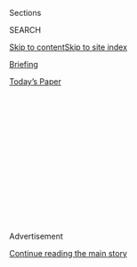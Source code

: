 <div id="app">

<div>

<div>

<div>

<div class="NYTAppHideMasthead css-1q2w90k e1suatyy0">

<div class="section css-ui9rw0 e1suatyy2">

<div class="css-eph4ug er09x8g0">

<div class="css-6n7j50">

</div>

<span class="css-1dv1kvn">Sections</span>

<div class="css-10488qs">

<span class="css-1dv1kvn">SEARCH</span>

</div>

[Skip to content](#site-content)[Skip to site
index](#site-index)

</div>

<div id="masthead-section-label" class="css-1wr3we4 eaxe0e00">

[Briefing](https://www.nytimes.com/interactive/2018/briefing/global-morning-briefing-newsletter-signup.html)

</div>

<div class="css-10698na e1huz5gh0">

</div>

</div>

<div id="masthead-bar-one" class="section hasLinks css-15hmgas e1csuq9d3">

<div class="css-uqyvli e1csuq9d0">

</div>

<div class="css-1uqjmks e1csuq9d1">

</div>

<div class="css-9e9ivx">

[](https://myaccount.nytimes.com/auth/login?response_type=cookie&client_id=vi)

</div>

<div class="css-1bvtpon e1csuq9d2">

[Today’s
Paper](https://www.nytimes.com/section/todayspaper)

</div>

</div>

</div>

</div>

<div data-aria-hidden="false">

<div id="site-content" data-role="main">

<div>

<div class="css-1aor85t" style="opacity:0.000000001;z-index:-1;visibility:hidden">

<div class="css-1hqnpie">

<div class="css-epjblv">

<span class="css-17xtcya">[Briefing](/interactive/2018/briefing/global-morning-briefing-newsletter-signup.html)</span><span class="css-x15j1o">|</span><span class="css-fwqvlz">Spain
Quarantine, Russia Protests, Olivia de Havilland: Your Monday
Briefing</span>

</div>

<div class="css-k008qs">

<div class="css-1iwv8en">

<span class="css-18z7m18"></span>

<div>

</div>

</div>

<span class="css-1n6z4y">https://nyti.ms/3f4DlNF</span>

<div class="css-1705lsu">

<div class="css-4xjgmj">

<div class="css-4skfbu" data-role="toolbar" data-aria-label="Social Media Share buttons, Save button, and Comments Panel with current comment count" data-testid="share-tools">

  - 
  - 
  - 
  - 
    
    <div class="css-6n7j50">
    
    </div>

  - 

</div>

</div>

</div>

</div>

</div>

</div>

<div id="NYT_TOP_BANNER_REGION" class="css-13pd83m">

</div>

<div id="top-wrapper" class="css-1sy8kpn">

<div id="top-slug" class="css-l9onyx">

Advertisement

</div>

[Continue reading the main
story](#after-top)

<div class="ad top-wrapper" style="text-align:center;height:100%;display:block;min-height:250px">

<div id="top" class="place-ad" data-position="top" data-size-key="top">

</div>

</div>

<div id="after-top">

</div>

</div>

<div>

<div id="sponsor-wrapper" class="css-1hyfx7x">

<div id="sponsor-slug" class="css-19vbshk">

Supported by

</div>

[Continue reading the main
story](#after-sponsor)

<div id="sponsor" class="ad sponsor-wrapper" style="text-align:center;height:100%;display:block">

</div>

<div id="after-sponsor">

</div>

</div>

<div class="css-186x18t">

</div>

<div class="css-1vkm6nb ehdk2mb0">

# Spain Quarantine, Russia Protests, Olivia de Havilland: Your Monday Briefing

</div>

Here’s what you need to know.

<div class="css-18e8msd">

<div class="css-vp77d3 epjyd6m0">

<div class="css-hus3qt ey68jwv0" data-aria-hidden="true">

[![Isabella
Kwai](https://static01.nyt.com/images/2019/09/17/reader-center/author-isabella-kwai/author-isabella-kwai-thumbLarge.png
"Isabella Kwai")](https://www.nytimes.com/by/isabella-kwai)

</div>

<div class="css-1baulvz">

By [<span class="css-1baulvz last-byline" itemprop="name">Isabella
Kwai</span>](https://www.nytimes.com/by/isabella-kwai)

</div>

</div>

  - 
    
    <div class="css-ld3wwf e16638kd2">
    
    July 27,
    2020
    
    </div>

  - 
    
    <div class="css-4xjgmj">
    
    <div class="css-d8bdto" data-role="toolbar" data-aria-label="Social Media Share buttons, Save button, and Comments Panel with current comment count" data-testid="share-tools">
    
      - 
      - 
      - 
      - 
        
        <div class="css-6n7j50">
        
        </div>
    
      - 
    
    </div>
    
    </div>

</div>

</div>

<div class="section meteredContent css-1r7ky0e" name="articleBody" itemprop="articleBody">

<div class="css-1fanzo5 StoryBodyCompanionColumn">

<div class="css-53u6y8">

(Want to get this briefing by email? Here’s the
[sign-up](https://www.nytimes.com/morning-briefing).)

> Good morning.
> 
> We’re covering new quarantine rules on **travelers from Spain**,
> continuing **protests in Russia** against President Vladimir Putin and
> the **death of a Hollywood Golden Age
star**.

</div>

</div>

<div style="max-width:100%;margin:0 auto">

<div class="css-17dprlf" data-id="100000004069963" data-slug="morning-briefing-weather-module" style="max-width:600px">

</div>

</div>

<div class="css-1fanzo5 StoryBodyCompanionColumn">

<div class="css-53u6y8">

-----

</div>

</div>

<div class="css-79elbk" data-testid="photoviewer-wrapper">

<div class="css-z3e15g" data-testid="photoviewer-wrapper-hidden">

</div>

<div class="css-1a48zt4 ehw59r15" data-testid="photoviewer-children">

![<span class="css-16f3y1r e13ogyst0" data-aria-hidden="true">Travelers
checked the departure boards at the airport in Madrid on
Sunday.</span><span class="css-cnj6d5 e1z0qqy90" itemprop="copyrightHolder"><span class="css-1ly73wi e1tej78p0">Credit...</span><span>Victor
Lerena/EPA, via
Shutterstock</span></span>](https://static01.nyt.com/images/2020/07/27/world/27ambriefing-europe-spain/merlin_174959622_636c2715-a49b-4ae6-90de-36cfae329129-articleLarge.jpg?quality=75&auto=webp&disable=upscale)

</div>

</div>

<div class="css-1fanzo5 StoryBodyCompanionColumn">

<div class="css-53u6y8">

## Britons returning from Spain face quarantine

Often criticized for a slow response to the coronavirus, the British
government quickly [imposed a quarantine this weekend on anyone arriving
from
Spain](https://www.nytimes.com/2020/07/26/world/europe/Spain-quarantine-UK-travel.html),
after coronavirus cases spiked there.

</div>

</div>

<div class="css-1fanzo5 StoryBodyCompanionColumn">

<div class="css-53u6y8">

But the speed blindsided many Britons who had traveled to Spain assuming
they could return home without restrictions — including the
transportation secretary responsible for aviation policy, Grant Shapps,
who was on vacation.

Travelers will now have to isolate themselves for 14 days when they
return. As a result, many in Britain are rethinking their plans, and
some airlines canceled flights to Spain.

The decision had been made after data received on Friday showed a jump
in Spanish cases, the foreign secretary, Dominic Raab, said.

**Details:** Scotland, which had lifted its quarantine rules for Spain
just a few days ago, said it would reimpose them. France on Friday also
advised against travel to Catalonia, Spain’s northeastern region
bordering France, where hundreds of thousands of residents were in
temporary lockdown this month.

In the last week, Spain’s daily average has topped 1,700 cases — as many
as Britain, France and Italy combined.

</div>

</div>

<div class="css-1fanzo5 StoryBodyCompanionColumn">

<div class="css-53u6y8">

**In other news:**

  - **Kim Jong-un**, North Korea’s leader, placed a city near the
    country’s border with the South under lockdown and [declared a
    national
    emergency](https://www.nytimes.com/2020/07/25/world/asia/north-korea-coronavirus-kim-jong-un.html)
    after acknowledging that his country might have its first case of
    the coronavirus.

  - President Jair Bolsonaro of **Brazil** said on Saturday that [he no
    longer had the
    coronavirus](https://www.nytimes.com/2020/07/25/world/americas/bolsonaro-coronavirus.html),
    appearing to have experienced only mild symptoms from a scourge he
    has repeatedly downplayed. More than 86,000 people in Brazil have
    died from the virus.

Here are the [latest
updates](https://nl.nytimes.com/f/newsletter/TEd7jYCzIJAEgTIonGldBQ~~/AAAAAQA~/RgRhAHRdP4QiAWh0dHBzOi8vd3d3Lm55dGltZXMuY29tLzIwMjAvMDcvMjYvd29ybGQvY29yb25hdmlydXMtbGl2ZS11cGRhdGVzLmh0bWw_YWN0aW9uPWNsaWNrJmNhbXBhaWduX2lkPTcmZW1jPWVkaXRfTUJBRV9wXzIwMjAwNzI2Jmluc3RhbmNlX2lkPTIwNjM3Jm1vZHVsZT1Ub3ArU3RvcmllcyZubD1tb3JuaW5nLWJyaWVmaW5nJnBndHlwZT1Ib21lcGFnZSZyZWdpX2lkPTI2MDkzMzUmc2VjdGlvbj10b3BOZXdzJnNlZ21lbnRfaWQ9MzQ0MjEmdGU9MSZ1c2VyX2lkPTdiMDVmNmVmM2JhYjJhODhmODQ4YWUxMDc0NzE0MGM5VwNueXRCCgAqXe8dXwOQ9pNSFHNpZGFja2VyQG55dGltZXMuY29tWAQAAAAA)
and
[maps](https://nl.nytimes.com/f/a/JuocS582l3qnDzqenzh8Ow~~/AAAAAQA~/RgRhAHRdP0TwaHR0cHM6Ly93d3cubnl0aW1lcy5jb20vaW50ZXJhY3RpdmUvMjAyMC93b3JsZC9jb3JvbmF2aXJ1cy1tYXBzLmh0bWw_Y2FtcGFpZ25faWQ9NyZlbWM9ZWRpdF9NQkFFX3BfMjAyMDA3MjYmaW5zdGFuY2VfaWQ9MjA2Mzcmbmw9bW9ybmluZy1icmllZmluZyZyZWdpX2lkPTI2MDkzMzUmc2VjdGlvbj10b3BOZXdzJnNlZ21lbnRfaWQ9MzQ0MjEmdGU9MSZ1c2VyX2lkPTdiMDVmNmVmM2JhYjJhODhmODQ4YWUxMDc0NzE0MGM5VwNueXRCCgAqXe8dXwOQ9pNSFHNpZGFja2VyQG55dGltZXMuY29tWAQAAAAA)
of the
pandemic.

-----

</div>

</div>

<div class="css-79elbk" data-testid="photoviewer-wrapper">

<div class="css-z3e15g" data-testid="photoviewer-wrapper-hidden">

</div>

<div class="css-1a48zt4 ehw59r15" data-testid="photoviewer-children">

<div class="css-1xdhyk6 erfvjey0">

<span class="css-1ly73wi e1tej78p0">Image</span>

<div class="css-zjzyr8">

<div data-testid="lazyimage-container" style="height:286.77777777777777px">

</div>

</div>

</div>

<span class="css-16f3y1r e13ogyst0" data-aria-hidden="true">The large,
ongoing protests in Khabarovsk have little precedent in post-Soviet
Russia.</span><span class="css-cnj6d5 e1z0qqy90" itemprop="copyrightHolder"><span class="css-1ly73wi e1tej78p0">Credit...</span><span>Evgenii
Pereverzev/Reuters</span></span>

</div>

</div>

<div class="css-1fanzo5 StoryBodyCompanionColumn">

<div class="css-53u6y8">

## Russian street rallies continue for third week

Tens of thousands of demonstrators [rallied for the third straight
weekend](https://www.nytimes.com/2020/07/25/world/europe/russia-protests-putin-khabarovsk.html)
in Khabarovsk, in Russia’s Far East. The outpouring of anger, fueled by
the arrest of a popular governor, has little precedent in modern Russia.
It highlights the discontent that President Vladimir Putin now faces
across the country.

Just this month, Mr. Putin won a scripted referendum that will allow him
to stay in office until 2036. Still, public disenchantment with
corruption, stifled freedoms and stagnant incomes has worsened with the
pandemic.

**Bigger picture:** Across the country, fear of the police and the
seeming hopelessness of effecting change has largely kept people off the
streets, and many believe an alternative to Mr. Putin could be worse. He
still enjoys about a 60 percent approval rating, though that is falling.

**Related:** Facebook hired [a Ukrainian group battling Russian
disinformation to flag misleading
posts](https://www.nytimes.com/2020/07/26/world/europe/ukraine-facebook-fake-news.html).
But the group has been battling accusations of ties to the Ukrainian far
right and of bias in its fact-checking — raising questions about who is
a neutral fact checker in a country at
war.

</div>

</div>

<div class="css-1fanzo5 StoryBodyCompanionColumn">

<div class="css-53u6y8">

-----

</div>

</div>

<div class="css-79elbk" data-testid="photoviewer-wrapper">

<div class="css-z3e15g" data-testid="photoviewer-wrapper-hidden">

</div>

<div class="css-1a48zt4 ehw59r15" data-testid="photoviewer-children">

<div class="css-1xdhyk6 erfvjey0">

<span class="css-1ly73wi e1tej78p0">Image</span>

<div class="css-zjzyr8">

<div data-testid="lazyimage-container" style="height:269.3777777777778px">

</div>

</div>

</div>

<span class="css-16f3y1r e13ogyst0" data-aria-hidden="true">Employees of
Index, Hungary’s main independent news website, announced their mass
resignation on Friday after their editor in chief was fired last
week.</span><span class="css-cnj6d5 e1z0qqy90" itemprop="copyrightHolder"><span class="css-1ly73wi e1tej78p0">Credit...</span><span>Bernadett
Szabo/Reuters</span></span>

</div>

</div>

<div class="css-1fanzo5 StoryBodyCompanionColumn">

<div class="css-53u6y8">

## Hungary’s independent press comes under attack

Hungary’s most widely read news site was thrown into disarray last week
after the organization’s editor in chief was fired and [scores of
journalists quit in
protest](https://www.nytimes.com/2020/07/24/world/europe/hungary-poland-media-freedom-index.html),
as the government moved closer to complete control over the country’s
media landscape.

The takeover of Index.hu’s advertising unit by an ally of Prime Minister
Viktor Orban was part of an effort to limit dissenting voices and
silence critics. The site is one of many independent media outlets in
Central Europe that have been pressured financially and politically by
governments bent on controlling public discourse.

**Context:** The decline of such outlets in Hungary is part of a
troubling pattern. Since returning to power, Mr. Orban has rewritten
Hungary’s constitution to favor his party and has overhauled the
judicial system. Poland’s press also faces pressure following a
presidential election.

**Quote of note:** “Imagine all the media in a U.S. state were to come
under the ownership of a single political group,” one media think tank
commentator said, “and all of these media outlets are funded by taxpayer
money.”

### If you have 5 minutes, this is worth it

## No summer ritual for French-Algerians

</div>

</div>

<div class="css-79elbk" data-testid="photoviewer-wrapper">

<div class="css-z3e15g" data-testid="photoviewer-wrapper-hidden">

</div>

<div class="css-1a48zt4 ehw59r15" data-testid="photoviewer-children">

<div class="css-1xdhyk6 erfvjey0">

<span class="css-1ly73wi e1tej78p0">Image</span>

<div class="css-zjzyr8">

<div data-testid="lazyimage-container" style="height:257.77777777777777px">

</div>

</div>

</div>

<span class="css-cnj6d5 e1z0qqy90" itemprop="copyrightHolder"><span class="css-1ly73wi e1tej78p0">Credit...</span><span>Dmitry
Kostyukov for The New York Times</span></span>

</div>

</div>

<div class="css-1fanzo5 StoryBodyCompanionColumn">

<div class="css-53u6y8">

For many French citizens of Algerian descent whose families migrated
across the Mediterranean, summer in Algeria is a cornerstone of their
cross-cultural identity — what they call “bled,” a word derived from
Arabic that refers to the countryside.

</div>

</div>

<div class="css-1fanzo5 StoryBodyCompanionColumn">

<div class="css-53u6y8">

This year, with Algeria’s borders closed, [they are stuck, and the pain
is
acute](https://www.nytimes.com/2020/07/26/world/europe/france-algeria-summer-vacations.html).
“It’s sacred for us to leave,” Malika Haï said. Above, women in Toulouse
shared emotional memories of trips to Algeria.

### Here’s what else is happening

**U.S. unrest:** Weeks of violent clashes between federal agents and
protesters in Portland, Ore., galvanized thousands to march through the
streets of U.S. cities over the weekend. In Seattle, the police
confronted a crowd of about 5,000 people, some of whom were setting
fires, they said. Officers [fired flash grenades, and showered
protesters with pepper
spray](https://www.nytimes.com/2020/07/25/us/protests-seattle-portland.html).

**Nantes fire:** A Rwandan refugee who volunteered at the 15th-century
cathedral in France has confessed to [setting a fire that severely
damaged the interior of the
church](https://www.nytimes.com/2020/07/26/world/europe/fire-nantes-cathedral-arrest.html)
this month. Prosecutors have charged him with arson.

**In memoriam:** [Olivia de
Havilland](https://www.nytimes.com/2020/07/26/movies/olivia-de-havilland-dead.html?searchResultPosition=1),
an actress who gained movie immortality in “Gone With the Wind,” died on
Sunday in Paris. She was 104 and one of the last surviving stars of
Hollywood’s fabled Golden Age.

**Paris deputy quits:** The longtime deputy mayor resigned on Thursday,
after protests over [his links with Gabriel
Matzneff](https://www.nytimes.com/2020/07/24/world/europe/paris-deputy-mayor-resigns-matzneff.html),
a French writer once embraced by France’s elite who openly promoted
pedophilia for
decades.

</div>

</div>

<div class="css-79elbk" data-testid="photoviewer-wrapper">

<div class="css-z3e15g" data-testid="photoviewer-wrapper-hidden">

</div>

<div class="css-1a48zt4 ehw59r15" data-testid="photoviewer-children">

<div class="css-1xdhyk6 erfvjey0">

<span class="css-1ly73wi e1tej78p0">Image</span>

<div class="css-zjzyr8">

<div data-testid="lazyimage-container" style="height:257.77777777777777px">

</div>

</div>

</div>

<span class="css-cnj6d5 e1z0qqy90" itemprop="copyrightHolder"><span class="css-1ly73wi e1tej78p0">Credit...</span><span>Umit
Bektas/Reuters</span></span>

</div>

</div>

<div class="css-1fanzo5 StoryBodyCompanionColumn">

<div class="css-53u6y8">

**Snapshot:** Above, Muslim worshipers at the Hagia Sophia on Friday in
Istanbul. It was the first time in nearly nine decades that the
Byzantine structure opened [as a working
mosque](https://www.nytimes.com/2020/07/24/world/europe/turkey-hagia-sophia-mosque-prayers.html).

</div>

</div>

<div class="css-1fanzo5 StoryBodyCompanionColumn">

<div class="css-53u6y8">

**What we’re reading:** [This Mediaite collection of variations on a new
Twitter
meme](https://www.mediaite.com/news/monica-lewinsky-wins-i-have-a-joke-but-meme-with-hilarious-intern-themed-tweet/).
“I have a joke about today’s briefing, but let me just give you the
punchline,” writes the Briefings editor, Andrea Kannapell, with a
wink.

### Now, a break from the news

</div>

</div>

<div class="css-79elbk" data-testid="photoviewer-wrapper">

<div class="css-z3e15g" data-testid="photoviewer-wrapper-hidden">

</div>

<div class="css-1a48zt4 ehw59r15" data-testid="photoviewer-children">

<div class="css-1xdhyk6 erfvjey0">

<span class="css-1ly73wi e1tej78p0">Image</span>

<div class="css-zjzyr8">

<div data-testid="lazyimage-container" style="height:290px">

</div>

</div>

</div>

<span class="css-cnj6d5 e1z0qqy90" itemprop="copyrightHolder"><span class="css-1ly73wi e1tej78p0">Credit...</span><span>Michael
Kraus for The New York Times</span></span>

</div>

</div>

<div class="css-1fanzo5 StoryBodyCompanionColumn">

<div class="css-53u6y8">

**Cook:** [Fried chicken biscuits with hot honey
butter](https://cooking.nytimes.com/recipes/1018818-fried-chicken-biscuits-with-hot-honey-butter?action=click&region=Sam%20Sifton%27s%20Suggestions&rank=1)
could be a weeknight dinner with a side of greens, but they’re also
perfect for a picnic.

**Watch:** [“Muppets
Now,”](https://www.nytimes.com/2020/07/23/arts/television/muppets-now-disney.html)
a new series on Disney+, is the latest attempt to take Kermit the Frog
and his fuzzy companions back to their anarchic sketch comedy roots.

**Listen:** Taylor Swift, J. Cole, the Avalanches, Vusi Mahlasela and
others are on this week’s [playlist of the most notable new
songs](https://www.nytimes.com/2020/07/24/arts/music/playlist-taylor-swift-j-cole-drake.html),
compiled by our pop critics.

*Find more ideas on what to read, cook, watch in our* [*At Home
collection*](https://www.nytimes.com/spotlight/at-home)*.*

### And now for the Back Story on …

## A pandemic respite for Times correspondents

*Stationed all over the world, foreign correspondents can feel isolated.
Alissa J. Rubin, our Baghdad bureau chief, wrote about* [*a weekly call
with
colleagues*](https://www.nytimes.com/2020/07/24/insider/international-journalists-meeting.html)
*that has helped them deal with the pandemic. Here’s an excerpt.*

At The New York Times, foreign correspondents are a disparate group. We
work in different countries, in different time zones, in wildly
different cultures.

</div>

</div>

<div class="css-1fanzo5 StoryBodyCompanionColumn">

<div class="css-53u6y8">

Only rarely do we know our colleagues in other regions, and when we do
run into them, we often feel a bit shy talking to them — what would
Bangkok and Warsaw have in common?

But the coronavirus changed that. It gave us common ground. In ways we
never could have anticipated, Covid-19 turned out to be a leveler — of
differences between editors and reporters, Sinophiles and Europeanists,
newer reporters and “old hands.”

What brought us closer together was a weekly group video meeting that
began as a result of a voluntary group session with a psychiatrist. The
idea was to help those far from home feel less anxious as the pandemic
spread to more and more of the countries where we lived and
worked.

</div>

</div>

<div class="css-79elbk" data-testid="photoviewer-wrapper">

<div class="css-z3e15g" data-testid="photoviewer-wrapper-hidden">

</div>

<div class="css-1a48zt4 ehw59r15" data-testid="photoviewer-children">

<div class="css-1xdhyk6 erfvjey0">

<span class="css-1ly73wi e1tej78p0">Image</span>

<div class="css-zjzyr8">

<div data-testid="lazyimage-container" style="height:257.77777777777777px">

</div>

</div>

</div>

<span class="css-cnj6d5 e1z0qqy90" itemprop="copyrightHolder"><span class="css-1ly73wi e1tej78p0">Credit...</span><span>Shawna
X</span></span>

</div>

</div>

<div class="css-1fanzo5 StoryBodyCompanionColumn">

<div class="css-53u6y8">

We discuss the mundane, such as ordering food or which Netflix or Amazon
Prime series we are watching, but we also discuss the professional: the
pros and cons of working with sources through video; long-distance
transportation options (for those of us who can travel); where to stay
(hotel or Airbnb?).

And, because all of us are living the story that we are reporting,
sometimes we talk about the deeply personal, like writing frustrations
and strategies for avoiding depression during a lockdown (one
suggestion: have a call every day with a colleague).

Ernesto Londoño, the Rio de Janeiro bureau chief, offered advice on
meditation. Chris Buckley, a China correspondent who had been through a
draconian three-month lockdown in Wuhan, gave recommendations on
structuring our days and pacing ourselves when time seemed to fall into
a black hole.

</div>

</div>

<div class="css-1fanzo5 StoryBodyCompanionColumn">

<div class="css-53u6y8">

Why do we keep showing up for this meeting? Because it has become our
town square, our group kitchen table, a place where we see people with
whom we share a way of life and can talk about all that we’ve lost
without being judged.

-----

> That’s it for this briefing. See you next time.
> 
> — Isabella

-----

**Thank you**  
To Theodore Kim and Jahaan Singh for the break from the news. You can
reach the team at
[briefing@nytimes.com](mailto:briefing+midnight@nytimes.com?subject=Briefing%20Feedback).

**P.S.**  
• We’re listening to “[The Daily](https://www.nytimes.com/thedaily).”
Our latest episode is an examination of the truth, in a moment when
facts can seem malleable.  
• Here’s today’s [Mini Crossword
puzzle](https://www.nytimes.com/crosswords/game/mini), and a clue:
“Sesame Street” muppet who lives in a trash can (five letters). [You
can find all our puzzles here](https://www.nytimes.com/crosswords).  
• The media support network Study Hall published [a profile of our
Styles editor, Choire
Sicha](https://www.patreon.com/posts/how-choire-sicha-39592791), and his
unusual route to The Times.

</div>

</div>

</div>

<div>

</div>

<div>

</div>

<div>

</div>

<div>

<div id="bottom-wrapper" class="css-1ede5it">

<div id="bottom-slug" class="css-l9onyx">

Advertisement

</div>

[Continue reading the main
story](#after-bottom)

<div id="bottom" class="ad bottom-wrapper" style="text-align:center;height:100%;display:block;min-height:90px">

</div>

<div id="after-bottom">

</div>

</div>

</div>

</div>

</div>

## Site Index

<div>

</div>

## Site Information Navigation

  - [© <span>2020</span> <span>The New York Times
    Company</span>](https://help.nytimes.com/hc/en-us/articles/115014792127-Copyright-notice)

<!-- end list -->

  - [NYTCo](https://www.nytco.com/)
  - [Contact
    Us](https://help.nytimes.com/hc/en-us/articles/115015385887-Contact-Us)
  - [Work with us](https://www.nytco.com/careers/)
  - [Advertise](https://nytmediakit.com/)
  - [T Brand Studio](http://www.tbrandstudio.com/)
  - [Your Ad
    Choices](https://www.nytimes.com/privacy/cookie-policy#how-do-i-manage-trackers)
  - [Privacy](https://www.nytimes.com/privacy)
  - [Terms of
    Service](https://help.nytimes.com/hc/en-us/articles/115014893428-Terms-of-service)
  - [Terms of
    Sale](https://help.nytimes.com/hc/en-us/articles/115014893968-Terms-of-sale)
  - [Site
    Map](https://spiderbites.nytimes.com)
  - [Help](https://help.nytimes.com/hc/en-us)
  - [Subscriptions](https://www.nytimes.com/subscription?campaignId=37WXW)

</div>

</div>

</div>

</div>
